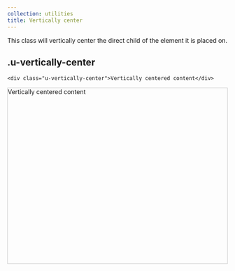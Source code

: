 ```yaml
---
collection: utilities
title: Vertically center
---
```


This class will vertically center the direct child of the element it is placed on.

## .u-vertically-center

```
<div class="u-vertically-center">Vertically centered content</div>
```
<div class="u-vertically-center" style="height: 400px; border: 1px solid #ccc;">Vertically centered content</div>
